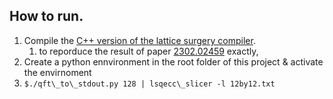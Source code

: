 ## How to run.
 1. Compile the [C++ version of the lattice surgery compiler](https://github.com/latticesurgery-com/liblsqecc/blob/main/README.md#build).
    1. to reporduce the result of paper [2302.02459](https://arxiv.org/abs/2302.02459) exactly, 
 1. Create a python ennvironment in the root folder of this project & activate the envirnoment
 2. `$./qft\_to\_stdout.py 128 | lsqecc\_slicer -l 12by12.txt`
